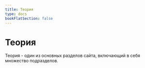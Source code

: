 ```yaml
---
title: Теория
type: docs
bookFlatSection: false
---
```


# Теория

Теория - один из основных разделов сайта, включающий в себя множество подразделов.